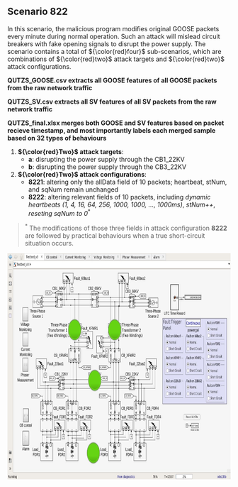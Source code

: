 ## Scenario 822
In this scenario, the malicious program modifies original GOOSE packets every minute during normal operation. Such an attack will mislead circuit breakers with fake opening signals to disrupt the power supply. The scenario contains a total of ${\color{red}four}$ sub-scenarios, which are combinations of ${\color{red}two}$ attack targets and ${\color{red}two}$ attack configurations.

**QUTZS_GOOSE.csv extracts all GOOSE features of all GOOSE packets from the raw network traffic**

**QUTZS_SV.csv extracts all SV features of all SV packets from the raw network traffic**

**QUTZS_final.xlsx merges both GOOSE and SV features based on packet recieve timestamp, and most importantly labels each merged sample based on 32 types of behaviours**

1. **${\color{red}Two}$ attack targets**:
   - **a**: disrupting the power supply through the CB1_22KV
   - **b**: disrupting the power supply through the CB3_22KV
2. **${\color{red}Two}$ attack configurations**:
   - **8221**: altering only the allData field of 10 packets; heartbeat, stNum, and sqNum remain unchanged
   - **8222**: altering relevant fields of 10 packets, including *dynamic heartbeats (1, 4, 16, 64, 256, 1000, 1000, ..., 1000ms)*, *stNum++*, *reseting sqNum to 0*<sup>*</sup>

> <sup>*</sup> The modifications of those three fields in attack configuration **8222** are followed by practical behaviours when a true short-circuit situation occurs.

<img src="https://github.com/CSCRC-SCREED/QUT-ZSS-2023/blob/main/PrimaryPlant.jpg" alt="" width="800" height="510"/>